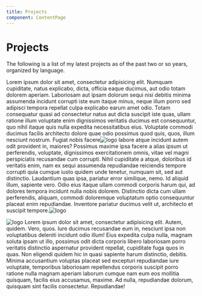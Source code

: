 ```yaml
---
title: Projects
component: ContentPage
---
```

# Projects

The following is a list of my latest projects as of the past two or so years, organized by language.

Lorem ipsum dolor sit amet, consectetur adipisicing elit. Numquam cupiditate,
natus explicabo, dicta, officia eaque ducimus, aut odio totam dolorem aperiam.
Laboriosam aut ipsam dolorum sequi nisi debitis minima assumenda incidunt
corrupti iste eum itaque minus, neque illum porro sed adipisci tempora repellat
culpa explicabo earum amet odio. Totam consequatur quasi ad consectetur natus
aut dicta suscipit iste quas, ullam ratione illum voluptate enim dignissimos
veritatis ducimus est consequuntur, quo nihil itaque quis nulla expedita
necessitatibus eius. Voluptate commodi ducimus facilis architecto dolore quae
odio possimus quod quis, quos, illum nesciunt nostrum. Fugiat nobis facere![logo]
labore atque incidunt autem odit provident in, maiores? Possimus maxime ipsa
facere a alias ipsum ut perferendis, voluptate, dignissimos exercitationem
omnis, vitae vel magni perspiciatis recusandae cum corrupti. Nihil cupiditate
a atque, doloribus id veritatis enim, nam ex sequi assumenda repudiandae
reiciendis tempore corrupti quia cumque iusto quidem unde tenetur, numquam sit,
sed aut distinctio. Laudantium quas ipsa, pariatur error similique, nemo. Id
aliquid illum, sapiente vero. Odio eius itaque ullam commodi corporis harum
qui, ad dolores tempora incidunt nulla nobis dolorem. Distinctio dicta cum
ullam perferendis, aliquam, commodi doloremque voluptatum optio consequuntur
placeat enim repudiandae. Inventore pariatur ducimus velit ut, architecto et
suscipit tempore.![logo]

![logo] Lorem ipsum dolor sit amet, consectetur adipisicing elit. Autem, quidem. Vero, quos. Iure ducimus recusandae eum in, nesciunt ipsa non voluptatibus deleniti incidunt odio illum! Eius expedita culpa nulla, magnam soluta ipsam ut illo, possimus odit dicta corporis libero laboriosam porro veritatis distinctio aspernatur provident repellat, cupiditate fuga quos in quas. Non eligendi quidem hic in quasi sapiente harum distinctio, debitis. Minima accusantium voluptas placeat sed excepturi repudiandae iure voluptate, temporibus laboriosam repellendus corporis suscipit porro ratione nulla magnam aperiam laborum cumque nam eum eos mollitia quisquam, facilis eius accusamus, maxime. Ad nulla, repudiandae dolorum, quisquam sint facilis consectetur. Repudiandae!

[//]: # (Images)
[logo]: https://assets.servedby-buysellads.com/p/manage/asset/id/32053 "Logo Title Text 2"
